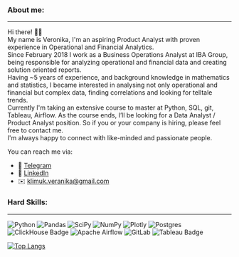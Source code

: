 ### About me:
---
Hi there! 👋🏻\
My name is Veronika, I'm an aspiring Product Analyst with proven experience in Operational and Financial Analytics. \
Since February 2018 I work as a Business Operations Analyst at IBA Group, being responsible for analyzing operational and financial data and creating solution oriented reports. \
Having ~5 years of experience, and background knowledge in mathematics and statistics, I became interested in analysing not only operational and financial but complex data, finding correlations and looking for telltale trends. \
Currently I'm taking an extensive course to master at Python, SQL, git, Tableau, Airflow. As the course ends, I’ll be looking for a Data Analyst / Product Analyst position. So if you or your company is hiring, please feel free to contact me. \
I'm always happy to connect with like-minded and passionate people. 

You can reach me via:
- 💬 [Telegram](t.me/veronbugattiveyron)
- 💼 [LinkedIn](linkedin.com/in/veronika-klimuk-98a6ba159)
- ✉️ klimuk.veranika@gmail.com

### Hard Skills:
---
![Python](https://img.shields.io/badge/python-3670A0?style=for-the-badge&logo=python&logoColor=ffdd54)
![Pandas](https://img.shields.io/badge/pandas-%23150458.svg?style=for-the-badge&logo=pandas&logoColor=white)
![SciPy](https://img.shields.io/badge/SciPy-%230C55A5.svg?style=for-the-badge&logo=scipy&logoColor=%white)
![NumPy](https://img.shields.io/badge/numpy-%23013243.svg?style=for-the-badge&logo=numpy&logoColor=white)
![Plotly](https://img.shields.io/badge/Plotly-%233F4F75.svg?style=for-the-badge&logo=plotly&logoColor=white)
![Postgres](https://img.shields.io/badge/postgres-%23316192.svg?style=for-the-badge&logo=postgresql&logoColor=white)
![ClickHouse Badge](https://img.shields.io/badge/ClickHouse-FFCC01?logo=clickhouse&logoColor=000&style=for-the-badge)
![Apache Airflow](https://img.shields.io/badge/Apache%20Airflow-017CEE?style=for-the-badge&logo=Apache%20Airflow&logoColor=white)
![GitLab](https://img.shields.io/badge/gitlab-%23181717.svg?style=for-the-badge&logo=gitlab&logoColor=white)
![Tableau Badge](https://img.shields.io/badge/Tableau-E97627?logo=tableau&logoColor=fff&style=for-the-badge)

[![Top Langs](https://github-readme-stats.vercel.app/api/top-langs/?username=veronikaklimuk&layout=compact&theme=tokyonight)](https://github.com/veronikaklimuk/github-readme-stats)






<!--
**veronikaklimuk/veronikaklimuk** is a ✨ _special_ ✨ repository because its `README.md` (this file) appears on your GitHub profile.

Here are some ideas to get you started:

- 🔭 I’m currently working on ...
- 🌱 I’m currently learning ...
- 👯 I’m looking to collaborate on ...
- 🤔 I’m looking for help with ...
- 💬 Ask me about ...
- 📫 How to reach me: ...
- 😄 Pronouns: ...
- ⚡ Fun fact: ...
-->

